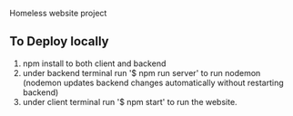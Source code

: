 Homeless website project

## To Deploy locally

1. npm install to both client and backend
2. under backend terminal run '$ npm run server' to run nodemon (nodemon updates backend changes automatically without restarting backend)
3. under client terminal run '$ npm start' to run the website.

